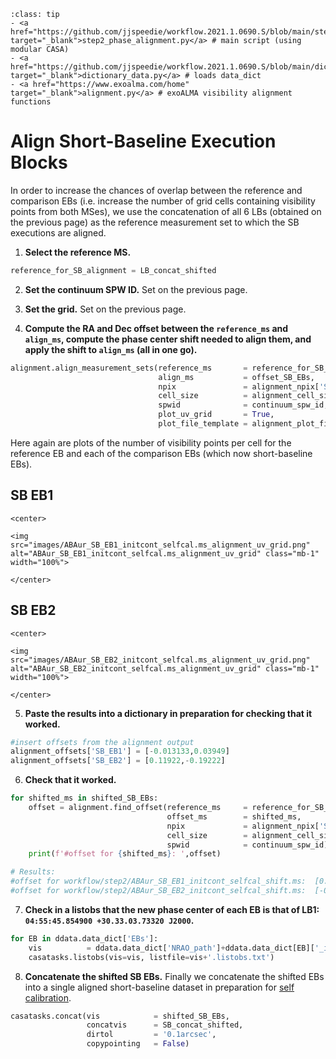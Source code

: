 `````{admonition} Scripts for **Step 2 - Phase alignment**:
:class: tip
- <a href="https://github.com/jjspeedie/workflow.2021.1.0690.S/blob/main/step2_phase_alignment.py" target="_blank">step2_phase_alignment.py</a> # main script (using modular CASA)
- <a href="https://github.com/jjspeedie/workflow.2021.1.0690.S/blob/main/dictionary_data.py" target="_blank">dictionary_data.py</a> # loads data_dict
- <a href="https://www.exoalma.com/home" target="_blank">alignment.py</a> # exoALMA visibility alignment functions
`````
<!-- https://github.com/jjspeedie/workflow.2021.1.0690.S/blob/main/alignment.py -->


# Align Short-Baseline Execution Blocks

In order to increase the chances of overlap between the reference and comparison EBs (i.e. increase the number of grid cells containing visibility points from both MSes), we use the concatenation of all 6 LBs (obtained on the previous page) as the reference measurement set to which the SB executions are aligned.

1. **Select the reference MS.**

```python
reference_for_SB_alignment = LB_concat_shifted
```

2. **Set the continuum SPW ID.** Set on the previous page.

3. **Set the grid.** Set on the previous page.

4. **Compute the RA and Dec offset between the ``reference_ms`` and ``align_ms``, compute the phase center shift needed to align them, and apply the shift to ``align_ms`` (all in one go).**

```python
alignment.align_measurement_sets(reference_ms       = reference_for_SB_alignment,
                                 align_ms           = offset_SB_EBs,
                                 npix               = alignment_npix['SB'],
                                 cell_size          = alignment_cell_size['SB'],
                                 spwid              = continuum_spw_id,
                                 plot_uv_grid       = True,
                                 plot_file_template = alignment_plot_file_template)
```

Here again are plots of the number of visibility points per cell for the reference EB and each of the comparison EBs (which now short-baseline EBs).

## SB EB1

````{card}
<center>

<img src="images/ABAur_SB_EB1_initcont_selfcal.ms_alignment_uv_grid.png" alt="ABAur_SB_EB1_initcont_selfcal.ms_alignment_uv_grid" class="mb-1" width="100%">

</center>
````



## SB EB2

````{card}
<center>

<img src="images/ABAur_SB_EB2_initcont_selfcal.ms_alignment_uv_grid.png" alt="ABAur_SB_EB2_initcont_selfcal.ms_alignment_uv_grid" class="mb-1" width="100%">

</center>
````

5. **Paste the results into a dictionary in preparation for checking that it worked.**

```python
#insert offsets from the alignment output
alignment_offsets['SB_EB1'] = [-0.013133,0.03949]
alignment_offsets['SB_EB2'] = [0.11922,-0.19222]
```

6. **Check that it worked.**

```python
for shifted_ms in shifted_SB_EBs:
    offset = alignment.find_offset(reference_ms     = reference_for_SB_alignment,
                                   offset_ms        = shifted_ms,
                                   npix             = alignment_npix['SB'],
                                   cell_size        = alignment_cell_size['SB'],
                                   spwid            = continuum_spw_id)
    print(f'#offset for {shifted_ms}: ',offset)

# Results:
#offset for workflow/step2/ABAur_SB_EB1_initcont_selfcal_shift.ms:  [0.00011743 0.00072109]
#offset for workflow/step2/ABAur_SB_EB2_initcont_selfcal_shift.ms:  [-0.00033063 -0.00405134]
```

7. **Check in a listobs that the new phase center of each EB is that of LB1: ``04:55:45.854900 +30.33.03.73320 J2000``.**

```python
for EB in ddata.data_dict['EBs']:
    vis          = ddata.data_dict['NRAO_path']+ddata.data_dict[EB]['_initcont_selfcal_shift.ms']
    casatasks.listobs(vis=vis, listfile=vis+'.listobs.txt')
```

8. **Concatenate the shifted SB EBs.** Finally we concatenate the shifted EBs into a single aligned short-baseline dataset in preparation for [self calibration](../step3/step3-summary.md).

```python
casatasks.concat(vis            = shifted_SB_EBs,
                 concatvis      = SB_concat_shifted,
                 dirtol         = '0.1arcsec',
                 copypointing   = False)
```
